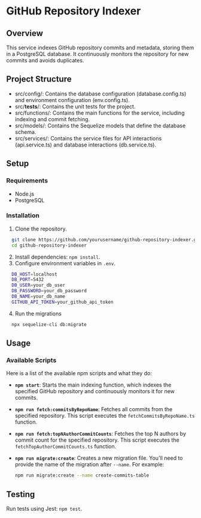 # GitHub Repository Indexer

## Overview

This service indexes GitHub repository commits and metadata, storing them in a PostgreSQL database. It continuously monitors the repository for new commits and avoids duplicates.

## Project Structure

- src/config/: Contains the database configuration (database.config.ts) and environment configuration (env.config.ts).
- src/**tests**/: Contains the unit tests for the project.
- src/functions/: Contains the main functions for the service, including indexing and commit fetching.
- src/models/: Contains the Sequelize models that define the database schema.
- src/services/: Contains the service files for API interactions (api.service.ts) and database interactions (db.service.ts).

## Setup

### Requirements

- Node.js
- PostgreSQL

### Installation

1. Clone the repository.

```sh
  git clone https://github.com/yourusername/github-repository-indexer.git
  cd github-repository-indexer
```

2. Install dependencies: `npm install`.
3. Configure environment variables in `.env`.

```sh
  DB_HOST=localhost
  DB_PORT=5432
  DB_USER=your_db_user
  DB_PASSWORD=your_db_password
  DB_NAME=your_db_name
  GITHUB_API_TOKEN=your_github_api_token
```

4. Run the migrations

```sh
  npx sequelize-cli db:migrate
```

## Usage

### Available Scripts

Here is a list of the available npm scripts and what they do:

- **`npm start`**: Starts the main indexing function, which indexes the specified GitHub repository and continuously monitors it for new commits.

- **`npm run fetch:commitsByRepoName`**: Fetches all commits from the specified repository. This script executes the `fetchCommitsByRepoName.ts` function.

- **`npm run fetch:topNAuthorCommitCounts`**: Fetches the top N authors by commit count for the specified repository. This script executes the `fetchTopAuthorCommitCounts.ts` function.

- **`npm run migrate:create`**: Creates a new migration file. You'll need to provide the name of the migration after `--name`. For example:

  ```bash
  npm run migrate:create --name create-commits-table
  ```

## Testing

Run tests using Jest: `npm test`.

